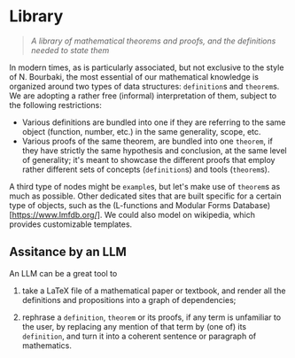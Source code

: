 # Library

> *A library of mathematical theorems and proofs, and the definitions needed to state them*


In modern times, as is particularly associated, but not exclusive to the style of N. Bourbaki, 
the most essential of our mathematical knowledge is organized around two types of data structures: 
`definition`s and `theorem`s. We are adopting a rather free (informal) interpretation 
of them, subject to the following restrictions:

- Various definitions are bundled into one if they are referring to the same object
(function, number, etc.) in the same generality, scope, etc.
- Various proofs of the same theorem, are bundled into one `theorem`, if they have strictly the
same hypothesis and conclusion, at the same level of generality; it's meant to showcase the different proofs
that employ rather different sets of concepts (`definition`s) and tools (`theorem`s).

A third type of nodes might be `example`s, but let's make use of `theorem`s as much as possible. Other dedicated sites
that are built specific for a certain type of objects, such as the (L-functions and Modular Forms Database)[https://www.lmfdb.org/].
We could also model on wikipedia, which provides customizable templates.

## Assitance by an LLM

An LLM can be a great tool to

1. take a LaTeX file of a mathematical paper or textbook, and render all the definitions
and propositions into a graph of dependencies;

1. rephrase a `definition`, `theorem` or its proofs, if any term is unfamiliar to the user,
by replacing any mention of that term by (one of) its `definition`, and turn it into a coherent
sentence or paragraph of mathematics.
